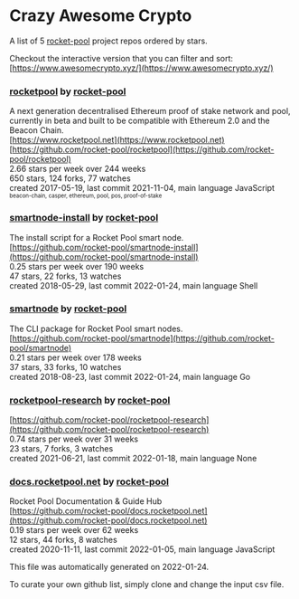 # Crazy Awesome Crypto
A list of 5 [rocket-pool](https://github.com/rocket-pool) project repos ordered by stars.  

Checkout the interactive version that you can filter and sort: 
[https://www.awesomecrypto.xyz/](https://www.awesomecrypto.xyz/)  


### [rocketpool](https://github.com/rocket-pool/rocketpool) by [rocket-pool](https://github.com/rocket-pool)  
A next generation decentralised Ethereum proof of stake network and pool, currently in beta and built to be compatible with Ethereum 2.0 and the Beacon Chain.  
[https://www.rocketpool.net](https://www.rocketpool.net)  
[https://github.com/rocket-pool/rocketpool](https://github.com/rocket-pool/rocketpool)  
2.66 stars per week over 244 weeks  
650 stars, 124 forks, 77 watches  
created 2017-05-19, last commit 2021-11-04, main language JavaScript  
<sub><sup>beacon-chain, casper, ethereum, pool, pos, proof-of-stake</sup></sub>


### [smartnode-install](https://github.com/rocket-pool/smartnode-install) by [rocket-pool](https://github.com/rocket-pool)  
The install script for a Rocket Pool smart node.  
[https://github.com/rocket-pool/smartnode-install](https://github.com/rocket-pool/smartnode-install)  
0.25 stars per week over 190 weeks  
47 stars, 22 forks, 13 watches  
created 2018-05-29, last commit 2022-01-24, main language Shell  


### [smartnode](https://github.com/rocket-pool/smartnode) by [rocket-pool](https://github.com/rocket-pool)  
The CLI package for Rocket Pool smart nodes.  
[https://github.com/rocket-pool/smartnode](https://github.com/rocket-pool/smartnode)  
0.21 stars per week over 178 weeks  
37 stars, 33 forks, 10 watches  
created 2018-08-23, last commit 2022-01-24, main language Go  


### [rocketpool-research](https://github.com/rocket-pool/rocketpool-research) by [rocket-pool](https://github.com/rocket-pool)  
  
[https://github.com/rocket-pool/rocketpool-research](https://github.com/rocket-pool/rocketpool-research)  
0.74 stars per week over 31 weeks  
23 stars, 7 forks, 3 watches  
created 2021-06-21, last commit 2022-01-18, main language None  


### [docs.rocketpool.net](https://github.com/rocket-pool/docs.rocketpool.net) by [rocket-pool](https://github.com/rocket-pool)  
Rocket Pool Documentation & Guide Hub  
[https://github.com/rocket-pool/docs.rocketpool.net](https://github.com/rocket-pool/docs.rocketpool.net)  
0.19 stars per week over 62 weeks  
12 stars, 44 forks, 8 watches  
created 2020-11-11, last commit 2022-01-05, main language JavaScript  


This file was automatically generated on 2022-01-24.  

To curate your own github list, simply clone and change the input csv file.  